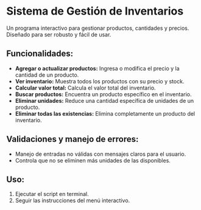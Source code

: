 # Sistema de Gestión de Inventarios

Un programa interactivo para gestionar productos, cantidades y precios. Diseñado para ser robusto y fácil de usar.

## Funcionalidades:
- **Agregar o actualizar productos:** Ingresa o modifica el precio y la cantidad de un producto.
- **Ver inventario:** Muestra todos los productos con su precio y stock.
- **Calcular valor total:** Calcula el valor total del inventario.
- **Buscar productos:** Encuentra un producto específico en el inventario.
- **Eliminar unidades:** Reduce una cantidad específica de unidades de un producto.
- **Eliminar todas las existencias:** Elimina completamente un producto del inventario.

## Validaciones y manejo de errores:
- Manejo de entradas no válidas con mensajes claros para el usuario.
- Controla que no se eliminen más unidades de las disponibles.

## Uso:
1. Ejecutar el script en terminal.
2. Seguir las instrucciones del menú interactivo.
